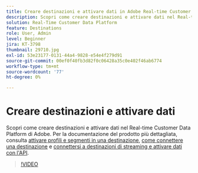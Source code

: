 ```yaml
---
title: Creare destinazioni e attivare dati in Adobe Real-time Customer Data Platform (RTCDP)
description: Scopri come creare destinazioni e attivare dati nel Real-time Customer Data Platform di Adobe
solution: Real-Time Customer Data Platform
feature: Destinations
role: User, Admin
level: Beginner
jira: KT-3798
thumbnail: 29710.jpg
exl-id: 53e23177-0131-44a4-9828-e54e4f279d91
source-git-commit: 00ef0f40fb3d82f0c06428a35c0e402f46ab6774
workflow-type: tm+mt
source-wordcount: '77'
ht-degree: 0%

---
```


# Creare destinazioni e attivare dati

Scopri come creare destinazioni e attivare dati nel Real-time Customer Data Platform di Adobe. Per la documentazione del prodotto più dettagliata, consulta [attivare profili e segmenti in una destinazione](https://experienceleague.adobe.com/docs/experience-platform/rtcdp/destinations/dest-tutorials/activate-destinations.html), [come connettere una destinazione](https://experienceleague.adobe.com/docs/experience-platform/rtcdp/destinations/dest-tutorials/connect-destination.html) e [connettersi a destinazioni di streaming e attivare dati con l&#39;API](https://experienceleague.adobe.com/docs/experience-platform/rtcdp/destinations/api-tutorials/streaming-destinations-api-tutorial.html).

>[!VIDEO](https://video.tv.adobe.com/v/29710?learn=on)

